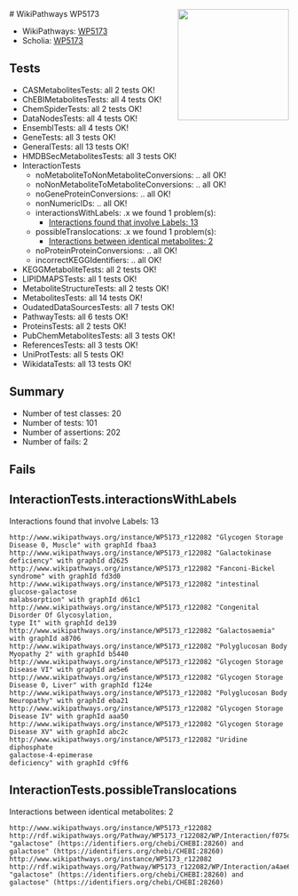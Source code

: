 <img style="float: right; width: 200px" src="https://upload.wikimedia.org/wikipedia/commons/thumb/8/83/Wplogo_with_text_500.png/640px-Wplogo_with_text_500.png" />
# WikiPathways WP5173

* WikiPathways: [WP5173](https://new.wikipathways.org/pathways/WP5173)
* Scholia: [WP5173](https://scholia.toolforge.org/wikipathways/WP5173)
## Tests
* CASMetabolitesTests: all 2 tests OK!
* ChEBIMetabolitesTests: all 4 tests OK!
* ChemSpiderTests: all 2 tests OK!
* DataNodesTests: all 4 tests OK!
* EnsemblTests: all 4 tests OK!
* GeneTests: all 3 tests OK!
* GeneralTests: all 13 tests OK!
* HMDBSecMetabolitesTests: all 3 tests OK!
* InteractionTests
    * noMetaboliteToNonMetaboliteConversions: .. all OK!
    * noNonMetaboliteToMetaboliteConversions: .. all OK!
    * noGeneProteinConversions: .. all OK!
    * nonNumericIDs: .. all OK!
    * interactionsWithLabels: .x we found 1 problem(s):
        * [Interactions found that involve Labels: 13](#fe97a8bb)
    * possibleTranslocations: .x we found 1 problem(s):
        * [Interactions between identical metabolites: 2](#d59038c5)
    * noProteinProteinConversions: .. all OK!
    * incorrectKEGGIdentifiers: .. all OK!
* KEGGMetaboliteTests: all 2 tests OK!
* LIPIDMAPSTests: all 1 tests OK!
* MetaboliteStructureTests: all 2 tests OK!
* MetabolitesTests: all 14 tests OK!
* OudatedDataSourcesTests: all 7 tests OK!
* PathwayTests: all 6 tests OK!
* ProteinsTests: all 2 tests OK!
* PubChemMetabolitesTests: all 3 tests OK!
* ReferencesTests: all 3 tests OK!
* UniProtTests: all 5 tests OK!
* WikidataTests: all 13 tests OK!


## Summary

* Number of test classes: 20
* Number of tests: 101
* Number of assertions: 202
* Number of fails: 2

## Fails

<a name="fe97a8bb" />

## InteractionTests.interactionsWithLabels

Interactions found that involve Labels: 13
```
http://www.wikipathways.org/instance/WP5173_r122082 "Glycogen Storage Disease 0, Muscle" with graphId fbaa3
http://www.wikipathways.org/instance/WP5173_r122082 "Galactokinase deficiency" with graphId d2625
http://www.wikipathways.org/instance/WP5173_r122082 "Fanconi-Bickel syndrome" with graphId fd3d0
http://www.wikipathways.org/instance/WP5173_r122082 "intestinal glucose-galactose 
malabsorption" with graphId d61c1
http://www.wikipathways.org/instance/WP5173_r122082 "Congenital Disorder Of Glycosylation, 
type It" with graphId de139
http://www.wikipathways.org/instance/WP5173_r122082 "Galactosaemia" with graphId a8706
http://www.wikipathways.org/instance/WP5173_r122082 "Polyglucosan Body Myopathy 2" with graphId b5440
http://www.wikipathways.org/instance/WP5173_r122082 "Glycogen Storage 
Disease VI" with graphId ae5e6
http://www.wikipathways.org/instance/WP5173_r122082 "Glycogen Storage Disease 0, Liver" with graphId f124e
http://www.wikipathways.org/instance/WP5173_r122082 "Polyglucosan Body Neuropathy" with graphId eba21
http://www.wikipathways.org/instance/WP5173_r122082 "Glycogen Storage 
Disease IV" with graphId aaa50
http://www.wikipathways.org/instance/WP5173_r122082 "Glycogen Storage Disease XV" with graphId abc2c
http://www.wikipathways.org/instance/WP5173_r122082 "Uridine diphosphate 
galactose-4-epimerase 
deficiency" with graphId c9ff6
```

<a name="d59038c5" />

## InteractionTests.possibleTranslocations

Interactions between identical metabolites: 2
```
http://www.wikipathways.org/instance/WP5173_r122082 http://rdf.wikipathways.org/Pathway/WP5173_r122082/WP/Interaction/f075d "galactose" (https://identifiers.org/chebi/CHEBI:28260) and 
galactose" (https://identifiers.org/chebi/CHEBI:28260)
http://www.wikipathways.org/instance/WP5173_r122082 http://rdf.wikipathways.org/Pathway/WP5173_r122082/WP/Interaction/a4ae6 "galactose" (https://identifiers.org/chebi/CHEBI:28260) and 
galactose" (https://identifiers.org/chebi/CHEBI:28260)
```

